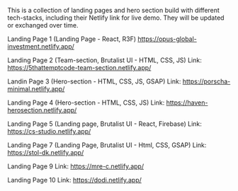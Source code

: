 This is a collection of landing pages and hero section build with different tech-stacks, including their Netlify link for live demo. They will be updated or 
exchanged over time. 


Landing Page 1 (Landing Page - React, R3F) https://opus-global-investment.netlify.app/

Landing Page 2 (Team-section, Brutalist UI - HTML, CSS, JS) Link: https://5thattemptcode-team-section.netlify.app/  

Landin Page 3 (Hero-section - HTML, CSS, JS, GSAP) Link: https://porscha-minimal.netlify.app/

Landing Page 4 (Hero-section - HTML, CSS, JS) Link: https://haven-herosection.netlify.app/  

Landing Page 5 (Landing page, Brutalist UI - React, Firebase) Link: https://cs-studio.netlify.app/  

Landing Page 7 (Landing Page, Brutalist UI - Html, CSS, GSAP) Link: https://stol-dk.netlify.app/  
 
Landing Page 9 Link: https://mre-c.netlify.app/  
 
Landing Page 10 Link: https://dodi.netlify.app/  
